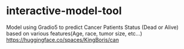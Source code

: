 # interactive-model-tool
Model using Gradio5 to predict Cancer Patients Status (Dead or Alive) based on various features(Age, race, tumor size, etc...)
https://huggingface.co/spaces/KingBoris/can
